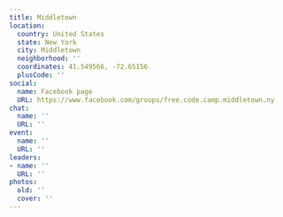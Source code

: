 ```yaml
---
title: Middletown
location:
  country: United States
  state: New York
  city: Middletown
  neighborhood: ''
  coordinates: 41.549566, -72.65156
  plusCode: ''
social:
  name: Facebook page
  URL: https://www.facebook.com/groups/free.code.camp.middletown.ny
chat:
  name: ''
  URL: ''
event:
  name: ''
  URL: ''
leaders:
- name: ''
  URL: ''
photos:
  old: ''
  cover: ''
---
```

